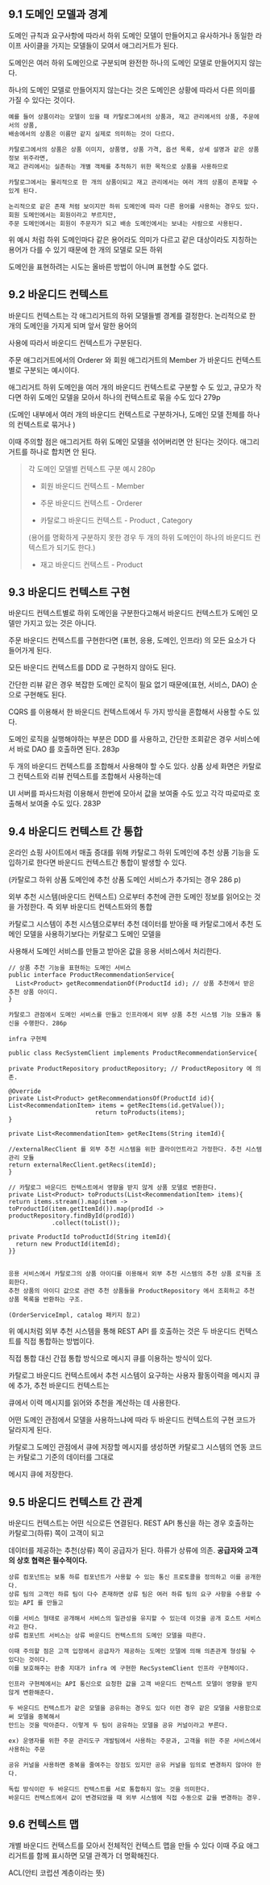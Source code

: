 ## 9.1 도메인 모델과 경계

도메인 규칙과 요구사항에 따라서 하위 도메인 모델이 만들어지고 유사하거나 동일한 라이프 사이클을 가지는 모델들이 모여서 애그리거트가 된다.

도메인은 여러 하위 도메인으로 구분되며 완전한 하나의 도메인 모델로 만들어지지 않는다.

하나의 도메인 모델로 만들어지지 않는다는 것은 도메인은 상황에 따라서 다른 의미를 가질 수 있다는 것이다. 

```
예를 들어 상품이라는 모델이 있을 때 카탈로그에서의 상품과, 재고 관리에서의 상품, 주문에서의 상품,
배송에서의 상품은 이름만 같지 실제로 의미하는 것이 다르다.

카탈로그에서의 상품은 상품 이미지, 상품명, 상품 가격, 옵션 목록, 상세 설명과 같은 상품 정보 위주라면,
재고 관리에서는 실존하는 개별 객체를 추적하기 위한 목적으로 상품을 사용하므로 

카탈로그에서는 물리적으로 한 개의 상품이되고 재고 관리에서는 여러 개의 상품이 존재할 수 있게 된다. 

논리적으로 같은 존재 처럼 보이지만 하위 도메인에 따라 다른 용어를 사용하는 경우도 있다. 회원 도메인에서는 회원이라고 부르지만,
주문 도메인에서는 회원이 주문자가 되고 배송 도메인에서는 보내는 사람으로 사용된다.
```

위 예시 처럼 하위 도메인마다 같은 용어라도 의미가 다르고 같은 대상이라도 지칭하는 용어가 다를 수 있기 때문에 한 개의 모델로 모든 하위

도메인을 표현하려는 시도는 올바른 방법이 아니며 표현할 수도 없다. 

## 9.2 바운디드 컨텍스트

바운디드 컨텍스트는 각 애그리거트의 하위 모델들별 경계를 결정한다. 논리적으로 한 개의 도메인을 가지게 되며 앞서 말한 용어의 

사용에 따라서 바운디드 컨텍스트가 구분된다.

주문 애그리거트에서의 Orderer 와 회원 애그리거트의 Member 가 바운디드 컨텍스트별로 구분되는 예시이다.

애그리거트 하위 도메인을 여러 개의 바운디드 컨텍스트로 구분할 수 도 있고, 규모가 작다면 하위 도메인 모델을 모아서 하나의 컨텍스트로 묶을 수도 있다 279p

(도메인 내부에서 여러 개의 바운디드 컨텍스트로 구분하거나, 도메인 모델 전체를 하나의 컨텍스트로 묶거나 ) 

이때 주의할 점은 애그리거트 하위 도메인 모델을 섞어버리면 안 된다는 것이다. 애그리거트를 하나로 합치면 안 된다.

> 각 도메인 모델별 컨텍스트 구분 예시 280p
>
>* 회원 바운디드 컨텍스트 - Member<root>
>
>* 주문 바운디드 컨텍스트 - Orderer<value>  
>  
>* 카탈로그 바운디드 컨텍스트 - Product<root> , Category<root>
>
>  (용어를 명확하게 구분하지 못한 경우 두 개의 하위 도메인이 하나의 바운디드 컨텍스트가 되기도 한다.)
>  
>* 재고 바운디드 컨텍스트 - Product<root>

## 9.3 바운디드 컨텍스트 구현
  
바운디드 컨텍스트별로 하위 도메인을 구분한다고해서 바운디드 컨텍스트가 도메인 모델만 가지고 있는 것은 아니다.
  
주문 바운디드 컨텍스트를 구현한다면 (표현, 응용, 도메인, 인프라) 의 모든 요소가 다 들어가게 된다.

모든 바운디드 컨텍스트를 DDD 로 구현하지 않아도 된다.

간단한 리뷰 같은 경우 복잡한 도메인 로직이 필요 없기 때문에(표현, 서비스, DAO) 순으로 구현해도 된다.
  
CQRS 를 이용해서 한 바운디드 컨텍스트에서 두 가지 방식을 혼합해서 사용할 수도 있다.

도메인 로직을 실행해야하는 부분은 DDD 를 사용하고, 간단한 조회같은 경우 서비스에서 바로 DAO 를 호출하면 된다. 283p

두 개의 바운디드 컨텍스트를 조합해서 사용해야 할 수도 있다. 상품 상세 화면은 카탈로그 컨텍스트와 리뷰 컨텍스트를 조합해서 사용하는데
  
UI 서버를 파사드처럼 이용해서 한번에 모아서 값을 보여줄 수도 있고 각각 따로따로 호출해서 보여줄 수도 있다. 283P
  
## 9.4 바운디드 컨텍스트 간 통합
  
온라인 쇼핑 사이트에서 매출 증대를 위해 카탈로그 하위 도메인에 추천 상품 기능을 도입하기로 한다면 바운디드 컨텍스트간 통합이 발생할 수 있다.

(카탈로그 하위 상품 도메인에 추천 상품 도메인 서비스가 추가되는 경우 286 p)

외부 추천 시스템(바운디드 컨텍스트) 으로부터 추천에 관한 도메인 정보를 읽어오는 것을 가정한다. 즉 외부 바운디드 컨텍스트와의 통합 

카탈로그 시스템이 추천 시스템으로부터 추천 데이터를 받아올 때 카탈로그에서 추천 도메인 모델을 사용하기보다는 카탈로그 도메인 모델을
  
사용해서 도메인 서비스를 만들고 받아온 값을 응용 서비스에서 처리한다.
  
  ```
  // 상품 추천 기능을 표현하는 도메인 서비스
  public interface ProductRecommendationService{
    List<Product> getRecommendationOf(ProductId id); // 상품 추천에서 받은 추천 상품 아이디.
  }
  
  카탈로그 관점에서 도메인 서비스를 만들고 인프라에서 외부 상품 추천 시스템 기능 모듈과 통신을 수행한다. 286p
  ```
  ```
  infra 구현체
  
  public class RecSystemClient implements ProductRecommendationService{
  
  private ProductRepository productRepository; // ProductRepository 에 의존.
  
  @Override
  private List<Product> getRecommendationsOf(ProductId id){
  List<RecommendationItem> items = getRecItems(id.getValue());
                          return toProducts(items);
  }
  
  private List<RecommendationItem> getRecItems(String itemId){
  
  //externalRecClient 를 외부 추천 시스템을 위한 클라이언트라고 가정한다. 추천 시스템 관리 모듈
  return externalRecClient.getRecs(itemId); 
  }

  // 카탈로그 바운디드 컨텍스트에서 영향을 받지 않게 상품 모델로 변환한다. 
  private List<Product> toProducts(List<RecommendationItem> items){
  return items.stream().map(item -> toProductId(item.getItemId()).map(prodId -> productRepository.findById(prodId))
              .collect(toList());
  
  private ProductId toProductId(String itemId){
    return new ProductId(itemId);
  }}
  
  
  응용 서비스에서 카탈로그의 상품 아이디를 이용해서 외부 추천 시스템의 추천 상품 로직을 조회한다.
  추천 상품의 아이디 값으로 관련 추천 상품들을 ProductRepository 에서 조회하고 추천 상품 목록을 반환하는 구조.
  
  (OrderServiceImpl, catalog 패키지 참고)
  ```
  
  위 예시처럼 외부 추천 시스템을 통해 REST API 를 호출하는 것은 두 바운디드 컨텍스트를 직접 통합하는 방법이다.
  
  직접 통합 대신 간접 통합 방식으로 메시지 큐를 이용하는 방식이 있다.
  
  카탈로그 바운디드 컨텍스트에서 추천 시스템이 요구하는 사용자 활동이력을 메시지 큐에 추가, 추천 바운디드 컨텍스트는
  
  큐에서 이력 메시지를 읽어와 추천을 계산하는 데 사용한다.
  
  어떤 도메인 관점에서 모델을 사용하느냐에 따라 두 바운디드 컨텍스트의 구현 코드가 달라지게 된다.
  
  카탈로그 도메인 관점에서 큐에 저장할 메시지를 생성하면 카탈로그 시스템의 연동 코드는 카탈로그 기준의 데이터를 그대로 
  
  메시지 큐에 저장한다.
  
  ## 9.5 바운디드 컨텍스트 간 관계
  
  바운디드 컨텍스트는 어떤 식으로든 연결된다. REST API 통신을 하는 경우 호출하는 카탈로그(하류) 쪽이 고객이 되고
  
  데이터를 제공하는 추천(상류) 쪽이 공급자가 된다. 하류가 상류에 의존. **공급자와 고객의 상호 협력은 필수적이다.**
  
  ```
  상류 컴포넌트는 보통 하류 컴포넌트가 사용할 수 있는 통신 프로토콜을 정의하고 이를 공개한다.
  상류 팀의 고객인 하류 팀이 다수 존재하면 상류 팀은 여러 하류 팀의 요구 사항을 수용할 수 있는 API 를 만들고
  
  이를 서비스 형태로 공개해서 서비스의 일관성을 유지할 수 있는데 이것을 공개 호스트 서비스라고 한다.
  상류 컴포넌트 서비스는 상류 바운디드 컨텍스트의 도메인 모델을 따른다.
  
  이때 주의할 점은 고객 입장에서 공급자가 제공하는 도메인 모델에 의해 의존관계 형성될 수 있다는 것이다.
  이를 보호해주는 완충 지대가 infra 에 구현한 RecSystemClient 인프라 구현체이다. 
  
  인프라 구현체에서는 API 통신으로 요청한 값을 고객 바운디드 컨텍스트 모델이 영향을 받지 않게 변환해준다. 
  ```
  
  ```
  두 바운디드 컨텍스트가 같은 모델을 공유하는 경우도 있다 이런 경우 같은 모델을 사용함으로써 모델을 중복해서
  만드는 것을 막아준다. 이렇게 두 팀이 공유하는 모델을 공유 커널이라고 부른다.
  
  ex) 운영자를 위한 주문 관리도구 개발팀에서 사용하는 주문과, 고객을 위한 주문 서비스에서 사용하는 주문
 
  공유 커널을 사용하면 중복을 줄여주는 장점도 있지만 공유 커널을 임의로 변경하지 않아야 한다.
  ```
  ```
  독립 방식이란 두 바운디드 컨텍스트를 서로 통합하지 않느 것을 의미한다.
  바운디드 컨텍스트에서 값이 변경되었을 때 외부 시스템에 직접 수동으로 값을 변경하는 경우.
   ```
  
## 9.6 컨텍스트 맵                                        
                                          
개별 바운디드 컨텍스트를 모아서 전체적인 컨텍스트 맵을 만들 수 있다 이때 주요 애그리거트를 함께 표시하면 모델 관곅가 더 명확해진다. 
  
 ACL(안티 코럽션 계층이라는 뜻)

